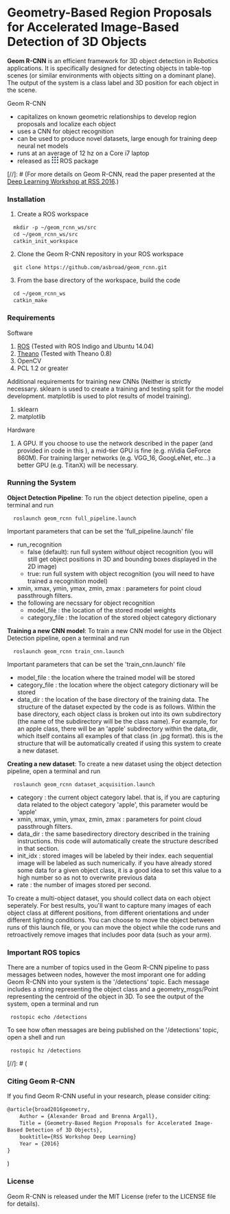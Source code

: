 # Geometry-Based Region Proposals for Accelerated Image-Based Detection of 3D Objects


**Geom R-CNN** is an efficient framework for 3D object detection in Robotics applications. It is specifically designed for detecting objects in table-top scenes (or similar environments with objects sitting on a dominant plane).  The output of the system is a class label and 3D position for each object in the scene.  

Geom R-CNN
 - capitalizes on known geometric relationships to develop region proposals and localize each object
 - uses a CNN for object recognition
 - can be used to produce novel datasets, large enough for training deep neural net models
 - runs at an average of 12 hz on a Core i7 laptop
 - released as <img src="./ros.png" width="15"> ROS package 

[//]: # (For more details on Geom R-CNN, read the paper presented at the [Deep Learning Workshop at RSS 2016](http://juxi.net/workshop/deep-learning-rss-2016/).)


### Installation

1. Create a ROS workspace
```Shell
  mkdir -p ~/geom_rcnn_ws/src
  cd ~/geom_rcnn_ws/src
  catkin_init_workspace
  ```
2. Clone the Geom R-CNN repository in your ROS workspace
```Shell
  git clone https://github.com/asbroad/geom_rcnn.git
  ```
3. From the base directory of the workspace, build the code
```Shell
  cd ~/geom_rcnn_ws
  catkin_make
  ```

### Requirements

Software
1. [ROS](http://www.ros.org/) (Tested with ROS Indigo and Ubuntu 14.04)
2. [Theano](http://deeplearning.net/software/theano/) (Tested with Theano 0.8)
3. OpenCV
4. PCL 1.2 or greater

Additional requirements for training new CNNs (Neither is strictly necessary. sklearn is used to create a training and testing split for the model development.  matplotlib is used to plot results of model training).
1. sklearn
2. matplotlib

Hardware
1. A GPU.  If you choose to use the network described in the paper (and provided in code in this ), a mid-tier GPU is fine (e.g. nVidia GeForce 860M).  For training larger networks (e.g. VGG_16, GoogLeNet, etc...) a better GPU (e.g. TitanX) will be necessary.

### Running the System

**Object Detection Pipeline**: To run the object detection pipeline, open a terminal and run
```Shell
  roslaunch geom_rcnn full_pipeline.launch
  ```
Important parameters that can be set the 'full_pipeline.launch' file
* run_recognition
	* false (default): run full system *without* object recognition (you will still get object positions in 3D and bounding boxes displayed in the 2D image) 
	* true: run full system with object recognition (you will need to have trained a recognition model)
* xmin, xmax, ymin, ymax, zmin, zmax : parameters for point cloud passthrough filters.
* the following are necssary for object recognition
  * model_file : the location of the stored model weights 
  * category_file : the location of the stored object category dictionary

**Training a new CNN model**: To train a new CNN model for use in the Object Detection pipeline, open a terminal and run
```Shell
  roslaunch geom_rcnn train_cnn.launch
  ```
Important parameters that can be set the 'train_cnn.launch' file
* model_file : the location where the trained model will be stored  
* category_file : the location where the object category dictionary will be stored
* data_dir : the location of the base directory of the training data. The structure of the dataset expected by the code is as follows.  Within the base directory, each object class is broken out into its own subdirectory (the name of the subdirectory will be the class name). For example, for an apple class, there will be an 'apple' subdirectory within the data_dir, which itself contains all examples of that class (in .jpg format).  this is the structure that will be automatically created if using this system to create a new dataset.

**Creating a new dataset**: To create a new dataset using the object detection pipeline, open a terminal and run
```Shell
  roslaunch geom_rcnn dataset_acquisition.launch
  ```
* category : the current object category label.  that is, if you are capturing data related to the object category 'apple', this parameter would be 'apple'
* xmin, xmax, ymin, ymax, zmin, zmax : parameters for point cloud passthrough filters.
* data_dir : the same basedirectory directory described in the training instructions.  this code will automatically create the structure described in that section.
* init_idx : stored images will be labeled by their index.  each sequential image will be labeled as such numerically.  if you have already stored some data for a given object class, it is a good idea to set this value to a high number so as not to overwrite previous data
* rate : the number of images stored per second.

To create a multi-object dataset, you should collect data on each object seperately.  For best results, you'll want to capture many images of each object class at different positions, from different orientations and under different lighting conditions.  You can choose to move the object between runs of this launch file, or you can move the object while the code runs and retroactively remove images that includes poor data (such as your arm).

### Important ROS topics 
There are a number of topics used in the Geom R-CNN pipeline to pass messages between nodes, however the most imporant one for adding Geom R-CNN into your system is the '/detections' topic.  Each message includes a string representing the object class and a geometry_msgs/Point representing the centroid of the object in 3D.  To see the output of the system, open a terminal and run
 ```Shell
  rostopic echo /detections
  ```
To see how often messages are being published on the '/detections' topic, open a shell and run
 ```Shell
  rostopic hz /detections
  ```

[//]: # (

### Citing Geom R-CNN

If you find Geom R-CNN useful in your research, please consider citing:

    @article{broad2016geometry,
        Author = {Alexander Broad and Brenna Argall},
        Title = {Geometry-Based Region Proposals for Accelerated Image-Based Detection of 3D Objects},
        booktitle={RSS Workshop Deep Learning}
        Year = {2016}
    }
)

### License

Geom R-CNN is released under the MIT License (refer to the LICENSE file for details).
